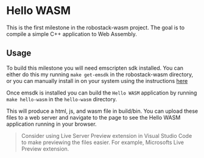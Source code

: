 # Hello WASM

This is the first milestone in the robostack-wasm project. The goal is to compile a simple C++ application to Web Assembly.

## Usage

To build this milestone you will need emscripten sdk installed. You can either do this my running `make get-emsdk` in the robostack-wasm directory, or you can manually install in on your system using the instructions [here](https://emscripten.org/docs/getting_started/downloads.html)

Once emsdk is installed you can build the `Hello WASM` application by running `make hello-wasm` in the `hello-wasm` directory.

This will produce a html, js, and wasm file in build/bin. You can upload these files to a web server and navigate to the page to see the Hello WASM application running in your browser.

> Consider using Live Server Preview extension in Visual Studio Code to make previewing the files easier. For example, Microsofts Live Preview extension.
